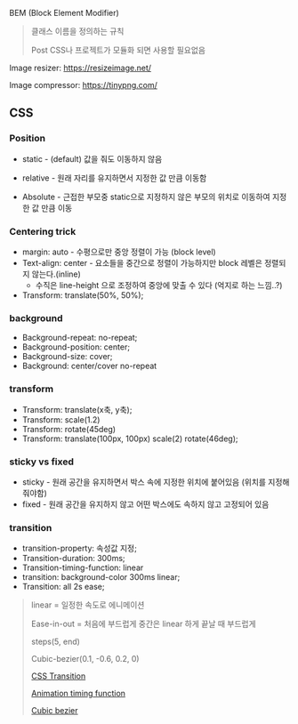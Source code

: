 BEM (Block Element Modifier)

> 클래스 이름을 정의하는 규칙
>
> Post CSS나 프로젝트가 모듈화 되면 사용할 필요없음





Image resizer: https://resizeimage.net/

Image compressor: https://tinypng.com/



## CSS

### Position

- static - (default) 값을 줘도 이동하지 않음

- relative - 원래 자리를 유지하면서 지정한 값 만큼 이동함
- Absolute - 근접한 부모중 static으로 지정하지 않은 부모의 위치로 이동하여 지정한 값 만큼 이동



### Centering trick

- margin: auto - 수평으로만 중앙 정렬이 가능 (block level)
- Text-align: center - 요소들을 중간으로 정렬이 가능하지만 block 레벨은 정렬되지 않는다.(inline)
  - 수직은 line-height 으로 조정하여 중앙에 맞출 수 있다 (억지로 하는 느낌..?)
- Transform: translate(50%, 50%); 



### background

- Background-repeat: no-repeat;
- Background-position: center;
- Background-size: cover;
- Background: center/cover no-repeat



### transform

- Transform: translate(x축, y축);
- Transform: scale(1.2)
- Transform: rotate(45deg)
- Transform: translate(100px, 100px) scale(2) rotate(46deg);



### sticky vs fixed

- sticky - 원래 공간을 유지하면서 박스 속에 지정한 위치에 붙어있음 (위치를 지정해 줘야함)
- fixed - 원래 공간을 유지하지 않고 어떤 박스에도 속하지 않고 고정되어 있음 

### transition

- transition-property: 속성값 지정;
- Transition-duration: 300ms;
- Transition-timing-function: linear
- transition: background-color 300ms linear;
- Transition: all 2s ease;

> linear = 일정한 속도로 에니메이션
>
> Ease-in-out = 처음에 부드럽게 중간은 linear 하게 끝날 때 부드럽게
>
> steps(5, end)
>
> Cubic-bezier(0.1, -0.6, 0.2, 0)
>
> [CSS Transition](https://developer.mozilla.org/en-US/docs/Web/CSS/transition)
>
> [Animation timing function](https://developer.mozilla.org/en-US/docs/Web/CSS/animation-timing-function)
>
> [Cubic bezier](https://cubic-bezier.com/)

